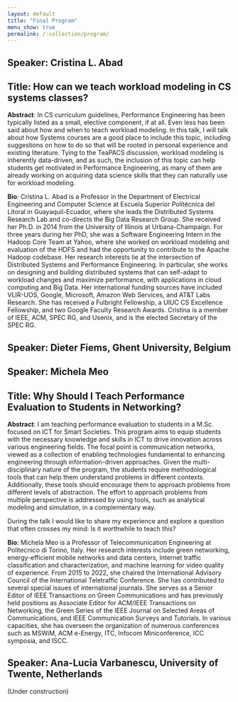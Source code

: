 ```yaml
---
layout: default
title: "Final Program"
menu_show: true
permalink: /:collection/program/
---
```



<!--
| 09:15 | Opening Remarks                  |
| 09:30 | Talk 1: Giuliano Casale           |
| 10:15 | Talk 2: Diwakar Krishnamurthy     |
| 11:00 | coffee break                     |
| 11:30 | FCRC Plenary                     |
| 12:30 | Lunch                            |
| 13:45 | Discussion Session (D1): What to teach|
| 14:45 | Talk 3: Mohammad Hajiesmaili      |
| 15:30 | Coffee Break                     |
| 16:00 | Talk 4: Ziv Scully                |
| 16:45 | Discussion Session (D2): How to teach |
| 17:45 | Closing Remarks                  |
-->

## Speaker: Cristina L. Abad
## Title: How can we teach workload modeling in CS systems classes?

**Abstract**: In CS curriculum guidelines, Performance Engineering has been typically listed as a small, elective component, if at all. Even less has been said about how and when to teach workload modeling. In this talk, I will talk about how Systems courses are a good place to include this topic, including suggestions on how to do so that will be rooted in personal experience and existing literature. Tying to the TeaPACS discussion, workload modeling is inherently data-driven, and as such, the inclusion of this topic can help students get motivated in Performance Engineering, as many of them are already working on acquiring data science skills that they can naturally use for workload modeling.

**Bio**: Cristina L. Abad is a Professor in the Department of Electrical Engineering and Computer Science at Escuela Superior Politécnica del Litoral in Guayaquil-Ecuador, where she leads the Distributed Systems Research Lab and co-directs the Big Data Research Group. She received her Ph.D. in 2014 from the University of Illinois at Urbana-Champaign. For three years during her PhD, she was a Software Engineering Intern in the Hadoop Core Team at Yahoo, where she worked on workload modeling and evaluation of the HDFS and had the opportunity to contribute to the Apache Hadoop codebase. Her research interests lie at the intersection of Distributed Systems and Performance Engineering. In particular, she works on designing and building distributed systems that can self-adapt to workload changes and maximize performance, with applications in cloud computing and Big Data. Her international funding sources have included VLIR-UOS, Google, Microsoft, Amazon Web Services, and AT&T Labs Research. She has received a Fulbright Fellowship, a UIUC CS Excellence Fellowship, and two Google Faculty Research Awards. Cristina is a member of IEEE, ACM, SPEC RG, and Usenix, and is the elected Secretary of the SPEC RG.

## Speaker: Dieter Fiems, Ghent University, Belgium

## Speaker: Michela Meo
## Title: Why Should I Teach Performance Evaluation to Students in Networking?

**Abstract**: I am teaching performance evaluation to students in a M.Sc. focused on ICT for Smart Societies. This program aims to equip students with the necessary knowledge and skills in ICT to drive innovation across various engineering fields. The focal point is communication networks, viewed as a collection of enabling technologies fundamental to enhancing engineering through information-driven approaches. Given the multi-disciplinary nature of the program, the students require methodological tools that can help them understand problems in different contexts. Additionally, these tools should encourage them to approach problems from different levels of abstraction. The effort to approach problems from multiple perspective is addressed by using tools, such as analytical modeling and simulation, in a complementary way. 

During the talk I would like to share my experience and explore a question that often crosses my mind: Is it worthwhile to teach this?

**Bio**: Michela Meo is a Professor of Telecommunication Engineering at Politecnico di Torino, Italy. Her research interests include green networking, energy-efficient mobile networks and data centers, Internet traffic classification and characterization, and machine learning for video quality of experience. From 2015 to 2022, she chaired the International Advisory Council of the International Teletraffic Conference. She has contributed to several special issues of international journals. She serves as a Senior Editor of IEEE Transactions on Green  Communications and has previously held positions as Associate Editor for ACM/IEEE Transactions on Networking, the Green Series of the IEEE Journal on Selected Areas of Communications, and IEEE Communication Surveys and Tutorials. In various capacities, she has overseen the organization of numerous conferences such as MSWiM, ACM e-Energy, ITC, Infocom Miniconference, ICC symposia, and ISCC.

## Speaker: Ana-Lucia Varbanescu, University of Twente, Netherlands

(Under construction)

<!--

## Speaker: Dieter Fiems, Ghent University, Belgium
## Title: Teaching Software Performance Evaluation to Undergrads: Lessons Learned and Challenges



As a long time instructor of a required, undergrad software performance evaluation course, I will describe some of my experiences operating in such a climate. Specifically, I will outline key strategies I have followed to motivate students and overcome their resistance to the somewhat analytical nature of performance analysis. I will also offer my observations on how undergrad curriculums can be tuned to instil a performance-aware mindset into students. Finally, I will point out ongoing challenges and invite the audience to brainstorm some solutions.

**Bio**: Diwakar Krishnamurthy is a Professor at the Department of Electrical and Software Engineering at the University of Calgary in Calgary, Alberta, Canada. Diwakar’s research interests span all aspects of characterizing, testing, modeling, and optimizing the performance of software systems. Recently, his efforts have focused on automated performance management of cloud and big data systems. A key emphasis of his research is to devise practical performance engineering techniques that can be operationalized in industry contexts, He has collaborated very closely with industry partners such as HP, SAP, and Huawei towards this objective. Diwakar has served on the TPCs of many performance-themed conferences such as ACM SIGMETRICS and ACM/SPEC ICPE. He has won or has been nominated for many teaching awards, including winning one for teaching an undergrad performance evaluation course.

## Speaker: Michela Meo, Politecnico di Torino, Italy
## Title: Teaching Learning-augmented Algorithms with Societal Design Criteria
**Abstract**: Traditionally, computer systems are designed to optimize classic notions of performance such as flow completion time, cost, etc. The system performance is then typically evaluated by characterizing theoretical bounds in worst-case settings. For the next generation of computer systems, it is essential to elevate societal criteria, such as carbon awareness and equity, as first-class design goals. However, the classic performance metrics may conflict with societal criteria. Foundational understanding and performance evaluations of systems with these inherent tradeoffs lead to two categories of challenges that impact the core educational components of algorithm design and performance analysis courses. 
- The classic techniques, e.g., worst-case analysis, for systems with conflicting objectives may lead to the impossibility of results. However, foundational understanding of the impossibility of results calls for new techniques and tools. In traditional performance evaluation, to understand the foundational limits, typically, it is sufficient to derive lower-bound arguments in worst-case settings. In the new era of system design, lower bounds are inherently about tradeoffs between different objectives. Characterizing these tradeoffs in settings with multiple design criteria is closer to the notion of  Pareto-optimality, which is drastically different from classic lower bounds. 
- With the impossibility of results using classic paradigms, one possible direction is to (re)design systems following the emerging direction of learning-augmented algorithms. With this approach, it might be possible to remove/mitigate the foundational conflict between classic vs. societal metrics using the right predictions. However, the performance evaluation of learning-augmented algorithms calls for a new set of technical questions that we will explore a few of them in this talk. 

We will use the online knapsack problem as a running example to contextualize how the learning-augmented and societal system design calls for broader and new educational components in classic algorithms and performance analysis courses.

**Bio**: Mohammad Hajiesmaili is an Assistant Professor with the Manning College of Information and Computer Sciences at the University of Massachusetts Amherst. He directs the Sustainability, Optimization, Learning, and Algorithms Research (SOLAR) lab, where the research focus is on developing optimization and machine learning, and algorithmic tools to improve the energy and carbon efficiency of digital and cyberinfrastructure. He was named to Popular Science’s Brilliant 10 in 2022, featuring his work on the decarbonization of the internet. His awards and honors include an NSF CAREER Award, an Amazon Research Award, a Google Faculty Research Award, and other awards from NSF, VMWare, and Adobe. He has received five best paper runner-ups in the ACM e-Energy conference.


## Speaker: Ana-Lucia Varbanescu, University of Twente, Netherlands
## Title: The Role of Advanced Math in Teaching Performance Modeling
**Abstract**: How should we teach performance modeling without assuming a deep mathematical background? One approach is to focus on rigorously studying relatively simple stochastic models that do not require too much math background. But this may leave students underprepared to reason about systems in practice. They have multiple servers, non-Poisson arrivals, heavy tails, and other features that demand more complex stochastic models. But rigorously studying such models requires more mathematical background than many computer science and engineering students have.

For students to reason about complex stochastic models, I believe they need powerful, generally applicable tools. In the first half of this talk, I argue that students would be well served by tools like continuous-state Markov processes, state space collapse, and Palm calculus. But these are advanced topics even for students with a strong math background. Can we teach them to all students? I believe the key is to start from a higher-level mathematical foundation for performance modeling, optimizing for accessibility and modeling flexibility over rigor. In the second half of the talk, I outline what this foundation could look like.

**Bio**: Ziv Scully starts as an Assistant Professor at the Cornell School of Operations Research and Information Engineering in July 2023. He received his PhD from Carnegie Mellon University, where he was advised by Mor Harchol-Balter and Guy Blelloch, in summer 2022. Following that, he was a research fellow at the Simons Institute for Theoretical Computer Science at UC Berkeley (fall 2022) and a postdoc at Harvard CS and MIT CSAIL, where he was mentored by Michael Miztenmacher and Piotr Indyk (spring 2023).

Ziv researches queueing, stochastic processes, and decision-making under uncertainty. One particular focus of his has been scheduling, with the aim of enabling queueing theory to analyze more complex policies in more complex systems. His work on this topic has recognized by multiple awards from INFORMS, ACM SIGMETRICS, and IFIP PERFORMANCE, including winning the 2022 INFORMS Nicholson Competition and receiving the 2022 SIGMETRICS Doctoral Dissertation Award.


## Discussion Sessions
However, the success of the workshop depends on a productive dialogue and deliberation among all participants.  We, therefore, have two discussion sessions, during which the speakers will sit with other attendees and lead the discussion on two topics:

## (D1) What to teach
To keep up with the times, what new topics should be included in a performance modeling and analysis course, and what classical topics can be dropped?

What should the relationship be between such a course and (i) the standard curriculum for Computer Science and (ii) currently popular courses?

What do industry practitioners need to know regarding performance modeling and analysis?  Etc.

## (D2) How to teach
To suit students' academic preparation and learning habits, what innovation can instructors bring to design assignments, labs, projects and theses?

What has worked well, and what did not?  Etc.
-->
